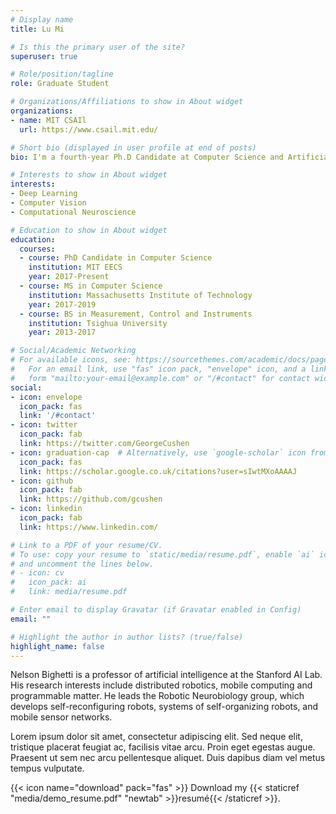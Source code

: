 ```yaml
---
# Display name
title: Lu Mi

# Is this the primary user of the site?
superuser: true

# Role/position/tagline
role: Graduate Student

# Organizations/Affiliations to show in About widget
organizations:
- name: MIT CSAIl
  url: https://www.csail.mit.edu/

# Short bio (displayed in user profile at end of posts)
bio: I'm a fourth-year Ph.D Candidate at Computer Science and Artificial Intelligence Laboratory (CSAIL) at MIT. I work in Computational Connectomics group and am fortunate to be advised by Prof. Nir Shavit at MIT, and co-advised by Prof. Aravinthan Samuel and Prof. Jeff Lichtman at Harvard.  I received my M.S. degree at MIT EECS, and B.S. degree at Tsinghua. 

# Interests to show in About widget
interests:
- Deep Learning
- Computer Vision
- Computational Neuroscience

# Education to show in About widget
education:
  courses:
  - course: PhD Candidate in Computer Science
    institution: MIT EECS
    year: 2017-Present
  - course: MS in Computer Science
    institution: Massachusetts Institute of Technology
    year: 2017-2019
  - course: BS in Measurement, Control and Instruments
    institution: Tsighua University
    year: 2013-2017

# Social/Academic Networking
# For available icons, see: https://sourcethemes.com/academic/docs/page-builder/#icons
#   For an email link, use "fas" icon pack, "envelope" icon, and a link in the
#   form "mailto:your-email@example.com" or "/#contact" for contact widget.
social:
- icon: envelope
  icon_pack: fas
  link: '/#contact'
- icon: twitter
  icon_pack: fab
  link: https://twitter.com/GeorgeCushen
- icon: graduation-cap  # Alternatively, use `google-scholar` icon from `ai` icon pack
  icon_pack: fas
  link: https://scholar.google.co.uk/citations?user=sIwtMXoAAAAJ
- icon: github
  icon_pack: fab
  link: https://github.com/gcushen
- icon: linkedin
  icon_pack: fab
  link: https://www.linkedin.com/

# Link to a PDF of your resume/CV.
# To use: copy your resume to `static/media/resume.pdf`, enable `ai` icons in `params.toml`, 
# and uncomment the lines below.
# - icon: cv
#   icon_pack: ai
#   link: media/resume.pdf

# Enter email to display Gravatar (if Gravatar enabled in Config)
email: ""

# Highlight the author in author lists? (true/false)
highlight_name: false
---
```


Nelson Bighetti is a professor of artificial intelligence at the Stanford AI Lab. His research interests include distributed robotics, mobile computing and programmable matter. He leads the Robotic Neurobiology group, which develops self-reconfiguring robots, systems of self-organizing robots, and mobile sensor networks.

Lorem ipsum dolor sit amet, consectetur adipiscing elit. Sed neque elit, tristique placerat feugiat ac, facilisis vitae arcu. Proin eget egestas augue. Praesent ut sem nec arcu pellentesque aliquet. Duis dapibus diam vel metus tempus vulputate.

{{< icon name="download" pack="fas" >}} Download my {{< staticref "media/demo_resume.pdf" "newtab" >}}resumé{{< /staticref >}}.
